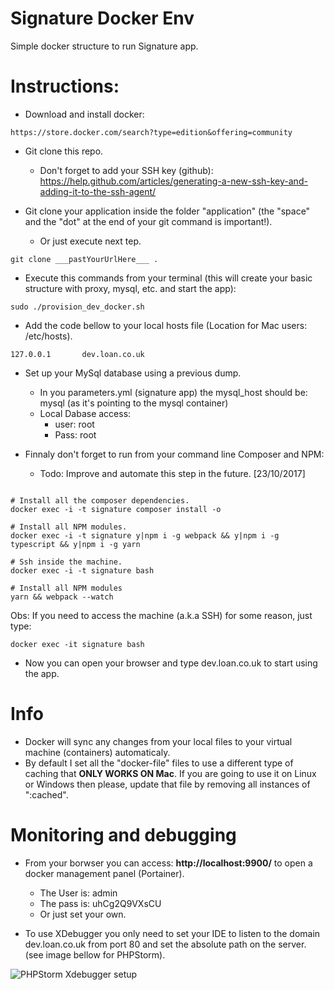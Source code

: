 # Signature Docker Env
Simple docker structure to run Signature app.

# Instructions:

- Download and install docker:
``` 
https://store.docker.com/search?type=edition&offering=community 
```

- Git clone this repo.
	- Don't forget to add your SSH key (github): https://help.github.com/articles/generating-a-new-ssh-key-and-adding-it-to-the-ssh-agent/

- Git clone your application inside the folder "application" (the "space" and the "dot" at the end of your git command is important!).
	- Or just execute next tep.
```
git clone ___pastYourUrlHere___ .
```

- Execute this commands from your terminal (this will create your basic structure with proxy, mysql, etc. and start the app): 
```
sudo ./provision_dev_docker.sh
```

- Add the code bellow to your local hosts file (Location for Mac users: /etc/hosts).
```
127.0.0.1       dev.loan.co.uk
```

- Set up your MySql database using a previous dump.
	- In you parameters.yml (signature app) the mysql_host should be: mysql (as it's pointing to the mysql container)
	- Local Dabase access:
		- user: root
		- Pass: root

- Finnaly don't forget to run from your command line Composer and NPM:
	- Todo: Improve and automate this step in the future. [23/10/2017]
```

# Install all the composer dependencies.
docker exec -i -t signature composer install -o

# Install all NPM modules.
docker exec -i -t signature y|npm i -g webpack && y|npm i -g typescript && y|npm i -g yarn 

# Ssh inside the machine.
docker exec -i -t signature bash

# Install all NPM modules
yarn && webpack --watch
```

Obs: If you need to access the machine (a.k.a SSH) for some reason, just type:
```
docker exec -it signature bash
```

- Now you can open your browser and type dev.loan.co.uk to start using the app.

# Info
- Docker will sync any changes from your local files to your virtual machine (containers) automaticaly.
- By default I set all the "docker-file" files to use a different type of caching that **ONLY WORKS ON Mac**. If you are going to use it on Linux or Windows then please, update that file by removing all instances of ":cached".

# Monitoring and debugging

- From your borwser you can access: **http://localhost:9900/** to open a docker management panel (Portainer). 
	- The User is: admin 
	- The pass is: uhCg2Q9VXsCU
	- Or just set your own.
	
- To use XDebugger you only need to set your IDE to listen to the domain dev.loan.co.uk from port 80 and set the absolute path on the server. (see image bellow for PHPStorm).

![PHPStorm Xdebugger setup](https://user-images.githubusercontent.com/13979220/31448225-d36886a0-ae9b-11e7-8ead-cc0c3b2e37aa.png)
